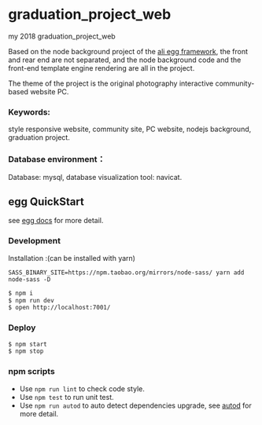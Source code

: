 # graduation_project_web
my 2018 graduation_project_web

Based on the node background project of the [ali egg framework](https://eggjs.org), the front and rear end are not separated, and the node background code and the front-end template engine rendering are all in the project.

The theme of the project is the original photography interactive community-based website PC.

### Keywords: 
style responsive website, community site, PC website, nodejs background, graduation project.

### Database environment：
Database: mysql, database visualization tool: navicat.

## egg QuickStart

see [egg docs][egg] for more detail.

### Development

Installation :(can be installed with yarn)

`SASS_BINARY_SITE=https://npm.taobao.org/mirrors/node-sass/ yarn add node-sass -D`

```bash
$ npm i
$ npm run dev
$ open http://localhost:7001/
```

### Deploy

```bash
$ npm start
$ npm stop
```

### npm scripts

* Use `npm run lint` to check code style.
* Use `npm test` to run unit test.
* Use `npm run autod` to auto detect dependencies upgrade, see [autod](https://www.npmjs.com/package/autod) for more detail.

[egg]: https://eggjs.org
